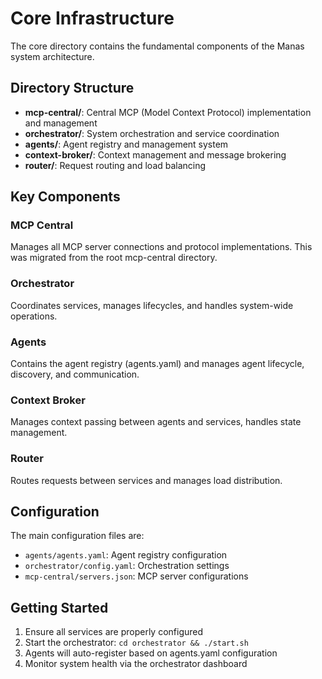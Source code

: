 # Core Infrastructure

The core directory contains the fundamental components of the Manas system architecture.

## Directory Structure

- **mcp-central/**: Central MCP (Model Context Protocol) implementation and management
- **orchestrator/**: System orchestration and service coordination
- **agents/**: Agent registry and management system
- **context-broker/**: Context management and message brokering
- **router/**: Request routing and load balancing

## Key Components

### MCP Central
Manages all MCP server connections and protocol implementations. This was migrated from the root mcp-central directory.

### Orchestrator
Coordinates services, manages lifecycles, and handles system-wide operations.

### Agents
Contains the agent registry (agents.yaml) and manages agent lifecycle, discovery, and communication.

### Context Broker
Manages context passing between agents and services, handles state management.

### Router
Routes requests between services and manages load distribution.

## Configuration

The main configuration files are:
- `agents/agents.yaml`: Agent registry configuration
- `orchestrator/config.yaml`: Orchestration settings
- `mcp-central/servers.json`: MCP server configurations

## Getting Started

1. Ensure all services are properly configured
2. Start the orchestrator: `cd orchestrator && ./start.sh`
3. Agents will auto-register based on agents.yaml configuration
4. Monitor system health via the orchestrator dashboard